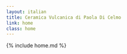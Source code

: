 ```yaml
---
layout: italian
title: Ceramica Vulcanica di Paola Di Celmo
link: home
class: home
---
```

{% include home.md %}
